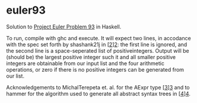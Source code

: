 # euler93

Solution to [Project Euler Problem 93][1] in Haskell.

To run, compile with ghc and execute. It will expect two lines, in
accodance with the spec set forth by shashank21j in [[2]][2]: the first
line is ignored, and the second line is a space-seperated list of
positiveintegers. Output will be (should be) the largest positive
integer such it and all smaller positive integers are obtainable from
our input list and the four arithmetic operations, or zero if there is
no positive integers can be generated from our list.

Acknowledgements to MichalTerepeta et. al. for the AExpr type [[3]][3]
and to hammer for the algorithm used to generate all abstract syntax
trees in [[4]][4].

  [1]:(https://projecteuler.net/problem=93)
  [2]:(https://www.hackerrank.com/contests/projecteuler/challenges/euler093)
  [3]:(https://wiki.haskell.org/Parsing_a_simple_imperative_language)
  [4]:(http://stackoverflow.com/questions/9525074/i-need-to-create-haskell-function-which-returns-all-possible-binary-trees-give)
